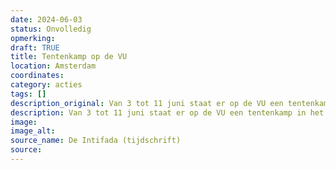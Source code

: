 ```yaml
---
date: 2024-06-03
status: Onvolledig
opmerking: 
draft: TRUE
title: Tentenkamp op de VU
location: Amsterdam
coordinates: 
category: acties
tags: []
description_original: Van 3 tot 11 juni staat er op de VU een tentenkamp in het grote plein
description: Van 3 tot 11 juni staat er op de VU een tentenkamp in het grote plein
image: 
image_alt: 
source_name: De Intifada (tijdschrift)
source: 
---
```

